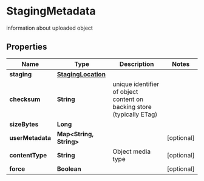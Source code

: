 

# StagingMetadata

information about uploaded object

## Properties

Name | Type | Description | Notes
------------ | ------------- | ------------- | -------------
**staging** | [**StagingLocation**](StagingLocation.md) |  | 
**checksum** | **String** | unique identifier of object content on backing store (typically ETag) | 
**sizeBytes** | **Long** |  | 
**userMetadata** | **Map&lt;String, String&gt;** |  |  [optional]
**contentType** | **String** | Object media type |  [optional]
**force** | **Boolean** |  |  [optional]



